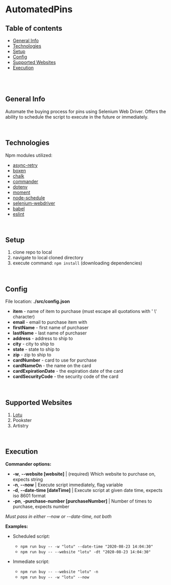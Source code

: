 # AutomatedPins

## Table of contents

  - [General Info](#general-info)
  - [Technologies](#technologies)
  - [Setup](#setup)
  - [Config](#config)
  - [Supported Websites](#supported-websites)
  - [Execution](#execution)

<br>
<br>

## General Info

Automate the buying process for pins using Selenium Web Driver. Offers the ability to schedule the script to execute in the future or immediately.

<br>

## Technologies

Npm modules utilized:

- [async-retry](https://www.npmjs.com/package/async-retry)
- [boxen](https://www.npmjs.com/package/boxen)
- [chalk](https://www.npmjs.com/package/chalk)
- [commander](https://www.npmjs.com/package/commander)
- [dotenv](https://www.npmjs.com/package/dotenv)
- [moment](https://www.npmjs.com/package/moment)
- [node-schedule](https://www.npmjs.com/package/node-schedule)
- [selenium-webdriver](https://www.npmjs.com/package/selenium-webdriver)
- [babel](https://www.npmjs.com/package/Babel)
- [eslint](https://www.npmjs.com/package/eslint)

<br>

## Setup
  1. clone repo to local
  2. navigate to local cloned directory
  3. execute command: `npm install` (downloading dependencies)

<br>

## Config
File location: **./src/config.json**

- **item** - name of item to purchase (must escape all quotations with ' \\' character)
- **email** - email to purchase item with  
- **firstName** - first name of purchaser
- **lastName** - last name of purchaser
- **address** - address to ship to
- **city** - city to ship to
- **state** - state to ship to
- **zip** - zip to ship to
- **cardNumber** - card to use for purchase
- **cardNameOn** - the name on the card
- **cardExpirationDate** - the expiration date of the card
- **cardSecurityCode** - the security code of the card

<br>

## Supported Websites

 1. [Lotu](https://www.lotucreations.com/collections/hat-pins)
 2. Pookster
 3. Artistry

<br>

## Execution

**Commander options:**

- **-w**, **--website [website]** | (required) Which website to purchase on, expects string
- **-n**, **--now** | Execute script immediately, flag variable
- **-d**, **--date-time [dateTime]** | Execute script at given date time, expects iso 8601 format
- **-pn**, **-purchase-number [purchaseNumber]** | Number of times to purchase, expects number

*Must pass in either --now or --date-time, not both*

**Examples:**

 - Scheduled script: 
   - `npm run buy -- -w "lotu" --date-time "2020-08-23 14:04:30"` 
   - `npm run buy -- --website "lotu" -dt "2020-08-23 14:04:30"`

- Immediate script: 
  - `npm run buy -- --website "lotu" -n`
  - `npm run buy -- -w "lotu" --now`
